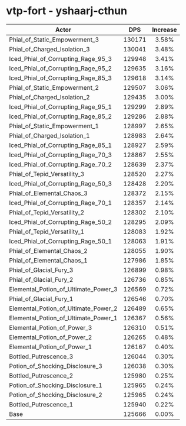 # vtp-fort - yshaarj-cthun
| Actor | DPS | Increase |
|---|:---:|:---:|
|Phial_of_Static_Empowerment_3|130171|3.58%|
|Phial_of_Charged_Isolation_3|130041|3.48%|
|Iced_Phial_of_Corrupting_Rage_95_3|129948|3.41%|
|Iced_Phial_of_Corrupting_Rage_95_2|129635|3.16%|
|Iced_Phial_of_Corrupting_Rage_85_3|129618|3.14%|
|Phial_of_Static_Empowerment_2|129507|3.06%|
|Phial_of_Charged_Isolation_2|129435|3.00%|
|Iced_Phial_of_Corrupting_Rage_95_1|129299|2.89%|
|Iced_Phial_of_Corrupting_Rage_85_2|129286|2.88%|
|Phial_of_Static_Empowerment_1|128997|2.65%|
|Phial_of_Charged_Isolation_1|128983|2.64%|
|Iced_Phial_of_Corrupting_Rage_85_1|128927|2.59%|
|Iced_Phial_of_Corrupting_Rage_70_3|128867|2.55%|
|Iced_Phial_of_Corrupting_Rage_70_2|128639|2.37%|
|Phial_of_Tepid_Versatility_3|128520|2.27%|
|Iced_Phial_of_Corrupting_Rage_50_3|128428|2.20%|
|Phial_of_Elemental_Chaos_3|128372|2.15%|
|Iced_Phial_of_Corrupting_Rage_70_1|128357|2.14%|
|Phial_of_Tepid_Versatility_2|128302|2.10%|
|Iced_Phial_of_Corrupting_Rage_50_2|128295|2.09%|
|Phial_of_Tepid_Versatility_1|128083|1.92%|
|Iced_Phial_of_Corrupting_Rage_50_1|128063|1.91%|
|Phial_of_Elemental_Chaos_2|128055|1.90%|
|Phial_of_Elemental_Chaos_1|127986|1.85%|
|Phial_of_Glacial_Fury_3|126899|0.98%|
|Phial_of_Glacial_Fury_2|126736|0.85%|
|Elemental_Potion_of_Ultimate_Power_3|126569|0.72%|
|Phial_of_Glacial_Fury_1|126546|0.70%|
|Elemental_Potion_of_Ultimate_Power_2|126489|0.65%|
|Elemental_Potion_of_Ultimate_Power_1|126367|0.56%|
|Elemental_Potion_of_Power_3|126310|0.51%|
|Elemental_Potion_of_Power_2|126265|0.48%|
|Elemental_Potion_of_Power_1|126167|0.40%|
|Bottled_Putrescence_3|126044|0.30%|
|Potion_of_Shocking_Disclosure_3|126038|0.30%|
|Bottled_Putrescence_2|125980|0.25%|
|Potion_of_Shocking_Disclosure_1|125965|0.24%|
|Potion_of_Shocking_Disclosure_2|125965|0.24%|
|Bottled_Putrescence_1|125940|0.22%|
|Base|125666|0.00%|
